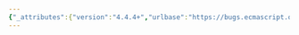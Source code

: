 ```yaml
---
{"_attributes":{"version":"4.4.4+","urlbase":"https://bugs.ecmascript.org/","maintainer":"dherman@mozilla.com"},"bug":{"bug_id":938,"creation_ts":"2012-11-07 07:40:00 -0800","short_desc":"15.16 \"SaveValue\" => \"SameValue\"","delta_ts":"2012-11-23 09:45:40 -0800","product":"Draft for 6th Edition","component":"editorial issue","version":"Rev 11: October 26, 2012 Draft","rep_platform":"All","op_sys":"All","bug_status":"RESOLVED","resolution":"FIXED","priority":"Normal","bug_severity":"enhancement","everconfirmed":true,"reporter":{"uid":"nathan.wall","name":"Nathan Wall"},"assigned_to":{"uid":"allen","name":"Allen Wirfs-Brock"},"long_desc":[{"commentid":2432,"comment_count":0,"who":{"uid":"nathan.wall","name":"Nathan Wall"},"bug_when":"2012-11-07 07:40:50 -0800","thetext":"Typo in the opening paragraph for 15.16 \"Set Objects\"."},{"commentid":2522,"comment_count":1,"who":{"uid":"allen","name":"Allen Wirfs-Brock"},"bug_when":"2012-11-22 10:18:24 -0800","thetext":"corrected in rev 12 editor's draft"},{"commentid":2644,"comment_count":2,"who":{"uid":"allen","name":"Allen Wirfs-Brock"},"bug_when":"2012-11-23 09:45:40 -0800","thetext":"corrected in rev 12, Nov. 22, 2012 draft"}]}}
---
```

